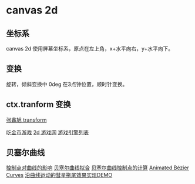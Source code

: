 # canvas 2d


## 坐标系
canvas 2d 使用屏幕坐标系，原点在左上角，x+水平向右，y+水平向下。

## 变换
旋转，倾斜变换中 0deg 在3点钟位置，顺时针变换。

## ctx.tranform 变换
[张鑫旭 transform](https://www.zhangxinxu.com/wordpress/2012/06/css3-transform-matrix-%E7%9F%A9%E9%98%B5/)

[吃金币游戏](https://mozdevs.github.io/html5-games-workshop/en/guides/platformer/start-here/)
[2d 游戏网](https://gdevelop.io/zh-cn/games)
[游戏引擎列表](http://html5gameengine.com/details/36/gdevelop)

## 贝塞尔曲线
[控制点对曲线的影响](http://blogs.sitepointstatic.com/examples/tech/canvas-curves/bezier-curve.html)
[贝塞尔曲线拟合](https://www.jianshu.com/p/b5e141080e79)
[贝塞尔曲线控制点的计算](https://wenku.baidu.com/view/c790f8d46bec0975f565e211.html?_wkts_=1685509147505)
[Animated Bézier Curves](https://www.jasondavies.com/animated-bezier/)
[沿曲线运动的彗星拖尾效果实现DEMO](https://www.freesion.com/article/9044518986/)
